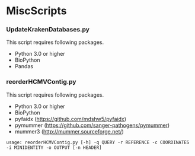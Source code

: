 # MiscScripts

### UpdateKrakenDatabases.py
This script requires following packages.
- Python 3.0 or higher
- BioPython
- Pandas

### reorderHCMVContig.py
This script requires following packages.
- Python 3.0 or higher
- BioPython
- pyfaidx (https://github.com/mdshw5/pyfaidx)
- pymummer (https://github.com/sanger-pathogens/pymummer)
- mummer3 (http://mummer.sourceforge.net/)

`usage: reorderHCMVContig.py [-h] -q QUERY -r REFERENCE -c COORDINATES -i MINIDENTITY -o OUTPUT [-n HEADER]`
